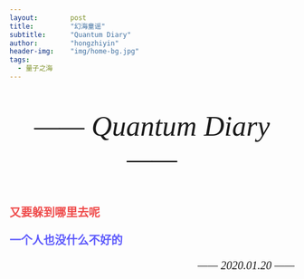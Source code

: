 ```yaml
---
layout:        post
title:         "幻海童谣"
subtitle:      "Quantum Diary"
author:        "hongzhiyin"
header-img:    "img/home-bg.jpg"
tags:
  - 量子之海
---
```


<p style="font-style:italic;font-family:Times New Roman;font-style:italic;font-size:50px;" align="center">—— Quantum Diary ——</p>

<p style="color:rgb(239,76,76);font-weight:700;font-size:20px;">又要躲到哪里去呢</p>
<p style="color:rgb(93,90,252);font-weight:700;font-size:20px;">一个人也没什么不好的</p>
<p style="font-style:italic;font-family:Times New Roman;font-style:italic;font-size:20px;" align="right">—— 2020.01.20 ——</p>

